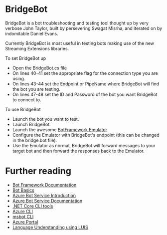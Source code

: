 ﻿# BridgeBot
BridgeBot is a bot troubleshooting and testing tool thought up by very verbose John Taylor, built by persevering Swagat Misrha, and iterated on by indomitable Daniel Evans.

Currently BridgeBot is most useful in testing bots making use of the new Streaming Extensions libraries. 

To set BridgeBot up
- Open the BridgeBot.cs file
- On lines 40-41 set the appropriate flag for the connection type you are using.
- On lines 43-44 set the Endpoint or PipeName where BridgeBot will find the bot you are testing.
- On lines 47-48 set the ID and Password of the bot you want BridgeBot to connect to.

To use BridgeBot
- Launch the bot you want to test.
- Launch BridgeBot.
- Launch the awesome [BotFramework Emulator](https://github.com/microsoft/botframework-emulator) 
- Configure the Emulator with BridgeBot's endpoint (this can be changed in the bridge.bot file).
- Use the Emulator as normal, BridgeBot will forward messages to your target bot and then forward the responses back to the Emulator.

# Further reading
- [Bot Framework Documentation][20]
- [Bot Basics][32]
- [Azure Bot Service Introduction][21]
- [Azure Bot Service Documentation][22]
- [.NET Core CLI tools][23]
- [Azure CLI][7]
- [msbot CLI][9]
- [Azure Portal][10]
- [Language Understanding using LUIS][11]


[1]: https://dev.botframework.com
[4]: https://dotnet.microsoft.com/download
[5]: https://github.com/microsoft/botframework-emulator
[6]: https://github.com/Microsoft/BotFramework-Emulator/releases
[7]: https://docs.microsoft.com/en-us/cli/azure/?view=azure-cli-latest
[8]: https://docs.microsoft.com/en-us/cli/azure/install-azure-cli?view=azure-cli-latest
[9]: https://github.com/Microsoft/botbuilder-tools/tree/master/packages/MSBot
[10]: https://portal.azure.com
[11]: https://www.luis.ai
[20]: https://docs.botframework.com
[21]: https://docs.microsoft.com/en-us/azure/bot-service/bot-service-overview-introduction?view=azure-bot-service-4.0
[22]: https://docs.microsoft.com/en-us/azure/bot-service/?view=azure-bot-service-4.0
[23]: https://docs.microsoft.com/en-us/dotnet/core/tools/?tabs=netcore2x
[32]: https://docs.microsoft.com/en-us/azure/bot-service/bot-builder-basics?view=azure-bot-service-4.0
[40]: https://aka.ms/azuredeployment

